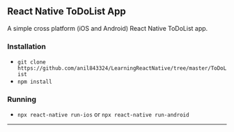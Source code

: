 ## React Native ToDoList App

A simple cross platform (iOS and Android) React Native ToDoList app.

### Installation

- `git clone https://github.com/anil843324/LearningReactNative/tree/master/ToDoList`
- `npm install`

### Running

- `npx react-native run-ios` or `npx react-native run-android`

---
